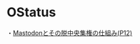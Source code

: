 # OStatus
・[Mastodonとその脱中央集権の仕組み(P12)](https://speakerdeck.com/anatoo/mastodontosofalsetuo-zhong-yang-ji-quan-falseshi-zu-mi)
